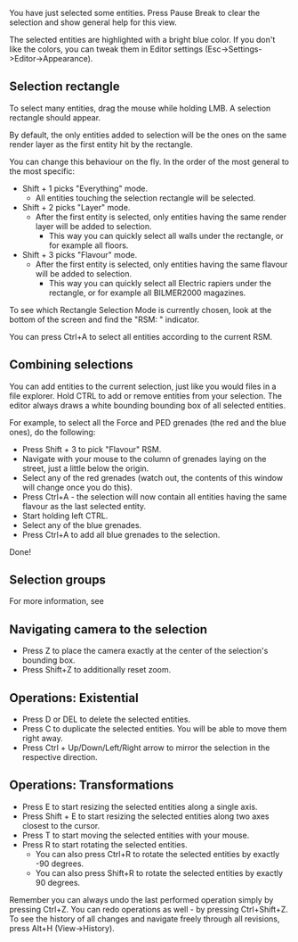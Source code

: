 You have just selected some entities. 
Press Pause Break to clear the selection and show general help for this view.

The selected entities are highlighted with a bright blue color.
If you don't like the colors, you can tweak them in Editor settings (Esc->Settings->Editor->Appearance).

## Selection rectangle

To select many entities, drag the mouse while holding LMB.
A selection rectangle should appear. 

By default, the only entities added to selection will be the ones
on the same render layer as the first entity hit by the rectangle.

You can change this behaviour on the fly. 
In the order of the most general to the most specific:

- Shift + 1 picks "Everything" mode.
	- All entities touching the selection rectangle will be selected.
- Shift + 2 picks "Layer" mode.
	- After the first entity is selected, only entities having the same render layer will be added to selection.
		- This way you can quickly select all walls under the rectangle, or for example all floors.
- Shift + 3 picks "Flavour" mode.
	- After the first entity is selected, only entities having the same flavour will be added to selection.
		- This way you can quickly select all Electric rapiers under the rectangle, or for example all BILMER2000 magazines.

To see which Rectangle Selection Mode is currently chosen, 
look at the bottom of the screen and find the "RSM: " indicator.

You can press Ctrl+A to select all entities according to the current RSM.

## Combining selections

You can add entities to the current selection,
just like you would files in a file explorer.
Hold CTRL to add or remove entities from your selection.
The editor always draws a white bounding bounding box of all selected entities.

For example, to select all the Force and PED grenades (the red and the blue ones), do the following:

- Press Shift + 3 to pick "Flavour" RSM.
- Navigate with your mouse to the column of grenades laying on the street, just a little below the origin.
- Select any of the red grenades (watch out, the contents of this window will change once you do this).
- Press Ctrl+A - the selection will now contain all entities having the same flavour as the last selected entity.
- Start holding left CTRL.
- Select any of the blue grenades.
- Press Ctrl+A to add all blue grenades to the selection.

Done!

## Selection groups

For more information, see 

## Navigating camera to the selection

- Press Z to place the camera exactly at the center of the selection's bounding box.
- Press Shift+Z to additionally reset zoom.

## Operations: Existential

- Press D or DEL to delete the selected entities.
- Press C to duplicate the selected entities. You will be able to move them right away.
- Press Ctrl + Up/Down/Left/Right arrow to mirror the selection in the respective direction.

## Operations: Transformations 

- Press E to start resizing the selected entities along a single axis.
- Press Shift + E to start resizing the selected entities along two axes closest to the cursor.
- Press T to start moving the selected entities with your mouse.
- Press R to start rotating the selected entities.
  - You can also press Ctrl+R to rotate the selected entities by exactly -90 degrees.
  - You can also press Shift+R to rotate the selected entities by exactly 90 degrees. 

Remember you can always undo the last performed operation simply by pressing Ctrl+Z.
You can redo operations as well - by pressing Ctrl+Shift+Z.
To see the history of all changes and navigate freely through all revisions, press Alt+H (View->History).

